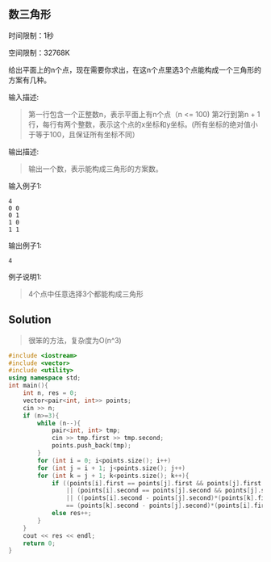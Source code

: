 ## 数三角形
时间限制：1秒

空间限制：32768K

给出平面上的n个点，现在需要你求出，在这n个点里选3个点能构成一个三角形的方案有几种。



输入描述:
>第一行包含一个正整数n，表示平面上有n个点（n <= 100)
第2行到第n + 1行，每行有两个整数，表示这个点的x坐标和y坐标。(所有坐标的绝对值小于等于100，且保证所有坐标不同）


输出描述:
>输出一个数，表示能构成三角形的方案数。

输入例子1:
```
4
0 0
0 1
1 0
1 1
```
输出例子1:
```
4
````

例子说明1:
>4个点中任意选择3个都能构成三角形

## Solution
> 很笨的方法，复杂度为O(n^3)
```c++
#include <iostream>
#include <vector>
#include <utility>
using namespace std;
int main(){
	int n, res = 0;
	vector<pair<int, int>> points;
	cin >> n;
	if (n>=3){
		while (n--){
			pair<int, int> tmp;
			cin >> tmp.first >> tmp.second;
			points.push_back(tmp);
		}
		for (int i = 0; i<points.size(); i++)
		for (int j = i + 1; j<points.size(); j++)
		for (int k = j + 1; k<points.size(); k++){
			if ((points[i].first == points[j].first && points[j].first == points[k].first)
				|| (points[i].second == points[j].second && points[j].second == points[k].second)
				|| ((points[i].second - points[j].second)*(points[k].first - points[j].first)
				== (points[k].second - points[j].second)*(points[i].first - points[j].first)))continue;
			else res++;
		}
	}
	cout << res << endl;
	return 0;
}
```